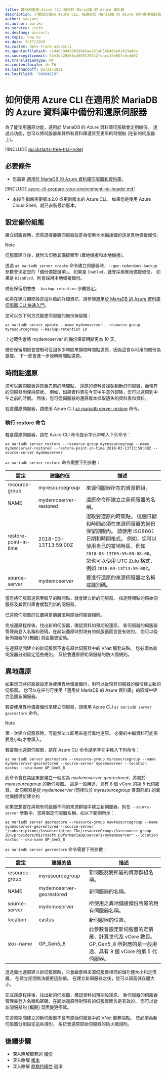 ```yaml
---
title: 備份和還原-Azure CLI-適用於 MariaDB 的 Azure 資料庫
description: 了解如何使用 Azure CLI，在適用於 MariaDB 的 Azure 資料庫中備份和還原伺服器。
author: savjani
ms.author: pariks
ms.service: jroth
ms.devlang: azurecli
ms.topic: how-to
ms.date: 3/27/2020
ms.custom: devx-track-azurecli
ms.openlocfilehash: ceda6c99493818042aa281ab545465e91493a80e
ms.sourcegitcommit: 52e3d220565c4059176742fcacc17e857c9cdd02
ms.translationtype: MT
ms.contentlocale: zh-TW
ms.lasthandoff: 01/21/2021
ms.locfileid: "98664829"
---
```

# <a name="how-to-back-up-and-restore-a-server-in-azure-database-for-mariadb-using-the-azure-cli"></a>如何使用 Azure CLI 在適用於 MariaDB 的 Azure 資料庫中備份和還原伺服器

為了能使用還原功能，適用於 MariaDB 的 Azure 資料庫伺服器會定期備份。 透過此功能，您可以將伺服器和其所有資料庫還原至更早的時間點 (在新的伺服器上)。

[!INCLUDE [quickstarts-free-trial-note](../../includes/quickstarts-free-trial-note.md)]

## <a name="prerequisites"></a>必要條件

- 您需要 [適用於 MariaDB 的 Azure 資料庫伺服器和資料庫](quickstart-create-mariadb-server-database-using-azure-cli.md)。

[!INCLUDE [azure-cli-prepare-your-environment-no-header.md](../../includes/azure-cli-prepare-your-environment-no-header.md)]

- 本操作指南需要版本2.0 或更新版本的 Azure CLI。 如果您是使用 Azure Cloud Shell，就已安裝最新版本。

## <a name="set-backup-configuration"></a>設定備份組態

建立伺服器時，您需選擇要將伺服器設定為使用本地備援備份還是異地備援備份。

> [!NOTE]
> 伺服器建立後，就無法切換其備援類型 (異地備援和本地備援)。
>

透過 `az mariadb server create` 命令建立伺服器時，`--geo-redundant-backup` 參數會決定您的「備份備援選項」。 如果是 `Enabled`，就會採用異地備援備份。 如果是 `Disabled`，則會採用本地備援備份。

備份保留期會由 `--backup-retention` 參數設定。

如需在建立期間設定這些值的詳細資訊，請參閱[適用於 MariaDB 的 Azure 資料庫伺服器 CLI 快速入門](quickstart-create-mariadb-server-database-using-azure-cli.md)。

您可以依下列方式變更伺服器的備份保留期：

```azurecli-interactive
az mariadb server update --name mydemoserver --resource-group myresourcegroup --backup-retention 10
```

上述範例會將 mydemoserver 的備份保留期變更為 10 天。

備份保留期限會控制可往回多少時間來擷取時間點還原，因為這會以可用的備份為基礎。 下一節會進一步說明時間點還原。

## <a name="server-point-in-time-restore"></a>時間點還原

您可以將伺服器還原至先前的時間點。 還原的資料會複製到新的伺服器，而現有的伺服器則保持原狀。 例如，如果資料表在今天中午意外卸除，您可以還原到中午之前的時間。 然後，您可從伺服器的還原複本擷取遺失的資料表和資料。

若要還原伺服器，請使用 Azure CLI [az mariadb server restore](/cli/azure/mariadb/server#az-mariadb-server-restore) 命令。

### <a name="run-the-restore-command"></a>執行 restore 命令

若要還原伺服器，請在 Azure CLI 命令提示字元中輸入下列命令：

```azurecli-interactive
az mariadb server restore --resource-group myresourcegroup --name mydemoserver-restored --restore-point-in-time 2018-03-13T13:59:00Z --source-server mydemoserver
```

`az mariadb server restore` 命令需要下列參數：

| 設定 | 建議的值 | 描述  |
| --- | --- | --- |
| resource-group |  myresourcegroup |  來源伺服器所在的資源群組。  |
| NAME | mydemoserver-restored | 還原命令所建立之新伺服器的名稱。 |
| restore-point-in-time | 2018-03-13T13:59:00Z | 選取要還原的時間點。 這個日期和時間必須在來源伺服器的備份保留期限內。 請使用 ISO8601 日期和時間格式。 例如，您可以使用自己的當地時區，例如 `2018-03-13T05:59:00-08:00`。 您也可以使用 UTC Zulu 格式，例如 `2018-03-13T13:59:00Z`。 |
| source-server | mydemoserver | 要進行還原的來源伺服器之名稱或識別碼。 |

當您將伺服器還原至較早的時間點，就會建立新的伺服器。 指定時間點的原始伺服器及其資料庫會複製到新的伺服器。

已還原伺服器的位置與定價層值與原始伺服器相同。 

完成還原程序後，找出新的伺服器，確認資料如預期般還原。 新伺服器的伺服器管理員登入名稱和密碼，在起始還原時對現有的伺服器而言是有效的。 您可以從新伺服器的 [概觀] 頁面變更密碼。

在還原期間建立的新伺服器不會有原始伺服器中的 VNet 服務端點。 您必須為新伺服器分別設定這些規則。 系統會還原原始伺服器的防火牆規則。

## <a name="geo-restore"></a>異地還原

如果您已將伺服器設定為使用異地備援備份，則可以從現有伺服器的備份建立新的伺服器。 您可以在任何可使用「適用於 MariaDB 的 Azure 資料庫」的區域中建立這個新伺服器。  

若要使用異地備援備份來建立伺服器，請使用 Azure CLI `az mariadb server georestore` 命令。

> [!NOTE]
> 第一次建立伺服器時，可能無法立即用來進行異地還原。 必要的中繼資料可能需要幾小時才會填入。
>

若要異地還原伺服器，請在 Azure CLI 命令提示字元中輸入下列命令：

```azurecli-interactive
az mariadb server georestore --resource-group myresourcegroup --name mydemoserver-georestored --source-server mydemoserver --location eastus --sku-name GP_Gen5_8
```

此命令會在美國東部建立一個名為 *mydemoserver-georestored*、將屬於 *myresourcegroup* 的新伺服器。 這是一般用途、具有 8 個 vCore 的第 5 代伺服器。 此伺服器是從 *mydemoserver* (同樣位於 *myresourcegroup* 資源群組) 的異地備援備份建立的

如果您想要在與現有伺服器不同的來源群組中建立新伺服器，則在 `--source-server` 參數中，您將限定伺服器名稱，如以下範例所示：

```azurecli-interactive
az mariadb server georestore --resource-group newresourcegroup --name mydemoserver-georestored --source-server "/subscriptions/$<subscription ID>/resourceGroups/$<resource group ID>/providers/Microsoft.DBforMariaDB/servers/mydemoserver" --location eastus --sku-name GP_Gen5_8

```

`az mariadb server georestore` 命令需要下列參數：

| 設定 | 建議的值 | 描述  |
| --- | --- | --- |
|resource-group| myresourcegroup | 新伺服器將所屬的資源群組名稱。|
|NAME | mydemoserver-georestored | 新伺服器的名稱。 |
|source-server | mydemoserver | 所使用之異地備援備份所屬的現有伺服器名稱。 |
|location | eastus | 新伺服器的位置。 |
|sku-name| GP_Gen5_8 | 此參數會設定新伺服器的定價層、計算世代及 vCore 數目。 GP_Gen5_8 所對應的是一般用途、具有 8 個 vCore 的第 5 代伺服器。|

透過異地還原建立新伺服器時，它會繼承與來源伺服器相同的儲存體大小和定價層。 在建立期間無法變更這些值。 在建立新伺服器之後，您可以調高儲存體大小。

完成還原程序後，找出新的伺服器，確認資料如預期般還原。 新伺服器的伺服器管理員登入名稱和密碼，在起始還原時對現有的伺服器而言是有效的。 您可以從新伺服器的 [概觀] 頁面變更密碼。

在還原期間建立的新伺服器不會有原始伺服器中的 VNet 服務端點。 您必須為新伺服器分別設定這些規則。 系統會還原原始伺服器的防火牆規則。

## <a name="next-steps"></a>後續步驟

- 深入瞭解服務的 [備份](concepts-backup.md)
- 深入瞭解 [複本](concepts-read-replicas.md)
- 深入瞭解 [商務持續性](concepts-business-continuity.md) 選項
